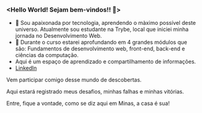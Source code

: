### <Hello World! Sejam bem-vindos!! 👋>

- 💬 Sou apaixonada por tecnologia, aprendendo o màximo possível deste universo. Atualmente sou estudante na Trybe, local que iniciei minha jornada no Desenvolvimento Web.
- 🤔 Durante o curso estarei aprofundando em 4 grandes módulos que são: Fundamentos de desenvolvimento web, front-end, back-end e ciências da computação.
- Aqui é um espaço de aprendizado e compartilhamento de informações. 
- <a href="https://www.linkedin.com/in/mariana-saraiva-977a251b3/">LinkedIn</a>

Vem participar comigo desse mundo de descobertas.

Aqui estará registrado meus desafios, minhas falhas e minhas vitórias. 

Entre, fique a vontade, como se diz aqui em Minas, a casa é sua!

<!--
**marianasaraiva/marianasaraiva** is a ✨ _special_ ✨ repository because its `README.md` (this file) appears on your GitHub profile.

Here are some ideas to get you started:

- 🔭 I’m currently working on ...
- 🌱 I’m currently learning ...
- 👯 I’m looking to collaborate on ...
- 🤔 I’m looking for help with ...
- 💬 Ask me about ...
- 📫 How to reach me: ...
- 😄 Pronouns: ...
- ⚡ Fun fact: ...
-->
